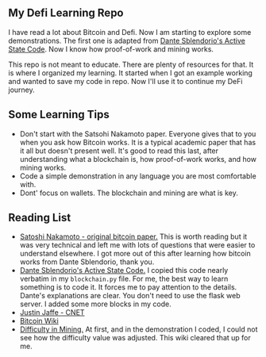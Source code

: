 ## My Defi Learning Repo

I have read a lot about Bitcoin and Defi.  Now I am starting to explore some demonstrations.  The first one is adapted from [Dante Sblendorio's Active State Code](https://www.activestate.com/blog/how-to-build-a-blockchain-in-python/).  Now I know how proof-of-work and mining works.

This repo is not meant to educate.  There are plenty of resources for that.  It is where I organized my learning.  It started when I got an example working and wanted to save my code in repo.  Now I'll use it to continue my DeFi journey. 

## Some Learning Tips

- Don't start with the Satsohi Nakamoto paper.  Everyone gives that to you when you ask how Bitcoin works.  It is a typical academic paper that has it all but doesn't present well.  It's good to read this last, after understanding what a blockchain is, how proof-of-work works, and how mining works.
- Code a simple demonstration in any language you are most comfortable with.
- Dont' focus on wallets.  The blockchain and mining are what is key.

## Reading List
- [Satoshi Nakamoto - original bitcoin paper.](https://bitcoin.org/bitcoin.pdf)  This is worth reading but it was very technical and left me with lots of questions that were easier to understand elsewhere.  I got more out of this after learning how bitcoin works from Dante Sblendorio, thank you.
- [Dante Sblendorio's Active State Code.](https://www.activestate.com/blog/how-to-build-a-blockchain-in-python/) I copied this code nearly verbatim in my `blockchain.py` file.  For me, the best way to learn something is to code it.  It forces me to pay attention to the details. Dante's explanations are clear.  You don't need to use the flask web server.  I added some more blocks in my code.
- [Justin Jaffe - CNET](https://www.cnet.com/personal-finance/crypto/what-is-bitcoin/)
- [Bitcoin Wiki](https://en.wikipedia.org/wiki/Bitcoin) 
- [Difficulty in Mining.](https://en.bitcoinwiki.org/wiki/Difficulty_in_Mining) At first, and in the demonstration I coded, I could not see how the difficulty value was adjusted.  This wiki cleared that up for me.
